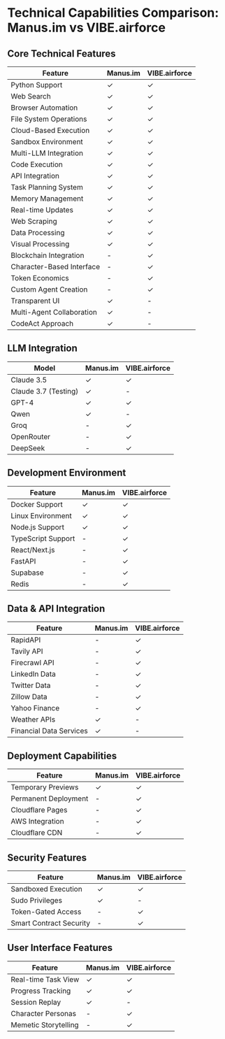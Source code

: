 # Technical Capabilities Comparison: Manus.im vs VIBE.airforce

## Core Technical Features

| Feature | Manus.im | VIBE.airforce |
|---------|----------|---------------|
| Python Support | ✓ | ✓ |
| Web Search | ✓ | ✓ |
| Browser Automation | ✓ | ✓ |
| File System Operations | ✓ | ✓ |
| Cloud-Based Execution | ✓ | ✓ |
| Sandbox Environment | ✓ | ✓ |
| Multi-LLM Integration | ✓ | ✓ |
| Code Execution | ✓ | ✓ |
| API Integration | ✓ | ✓ |
| Task Planning System | ✓ | ✓ |
| Memory Management | ✓ | ✓ |
| Real-time Updates | ✓ | ✓ |
| Web Scraping | ✓ | ✓ |
| Data Processing | ✓ | ✓ |
| Visual Processing | ✓ | ✓ |
| Blockchain Integration | - | ✓ |
| Character-Based Interface | - | ✓ |
| Token Economics | - | ✓ |
| Custom Agent Creation | - | ✓ |
| Transparent UI | ✓ | - |
| Multi-Agent Collaboration | ✓ | - |
| CodeAct Approach | ✓ | - |

## LLM Integration

| Model | Manus.im | VIBE.airforce |
|-------|----------|---------------|
| Claude 3.5 | ✓ | ✓ |
| Claude 3.7 (Testing) | ✓ | - |
| GPT-4 | ✓ | ✓ |
| Qwen | ✓ | - |
| Groq | - | ✓ |
| OpenRouter | - | ✓ |
| DeepSeek | - | ✓ |

## Development Environment

| Feature | Manus.im | VIBE.airforce |
|---------|----------|---------------|
| Docker Support | ✓ | ✓ |
| Linux Environment | ✓ | ✓ |
| Node.js Support | ✓ | ✓ |
| TypeScript Support | - | ✓ |
| React/Next.js | - | ✓ |
| FastAPI | - | ✓ |
| Supabase | - | ✓ |
| Redis | - | ✓ |

## Data & API Integration

| Feature | Manus.im | VIBE.airforce |
|---------|----------|---------------|
| RapidAPI | - | ✓ |
| Tavily API | - | ✓ |
| Firecrawl API | - | ✓ |
| LinkedIn Data | - | ✓ |
| Twitter Data | - | ✓ |
| Zillow Data | - | ✓ |
| Yahoo Finance | - | ✓ |
| Weather APIs | ✓ | - |
| Financial Data Services | ✓ | - |

## Deployment Capabilities

| Feature | Manus.im | VIBE.airforce |
|---------|----------|---------------|
| Temporary Previews | ✓ | ✓ |
| Permanent Deployment | - | ✓ |
| Cloudflare Pages | - | ✓ |
| AWS Integration | - | ✓ |
| Cloudflare CDN | - | ✓ |

## Security Features

| Feature | Manus.im | VIBE.airforce |
|---------|----------|---------------|
| Sandboxed Execution | ✓ | ✓ |
| Sudo Privileges | ✓ | - |
| Token-Gated Access | - | ✓ |
| Smart Contract Security | - | ✓ |

## User Interface Features

| Feature | Manus.im | VIBE.airforce |
|---------|----------|---------------|
| Real-time Task View | ✓ | ✓ |
| Progress Tracking | ✓ | ✓ |
| Session Replay | ✓ | - |
| Character Personas | - | ✓ |
| Memetic Storytelling | - | ✓ |
